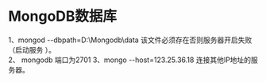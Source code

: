 #  MongoDB数据库
  1、mongod --dbpath=D:\Mongodb\data  该文件必须存在否则服务器开启失败（启动服务  ）。  
  2、 mongodb 端口为2701
  3、mongo --host=123.25.36.18 连接其他IP地址的服务器。